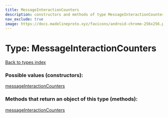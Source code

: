 ```yaml
---
title: MessageInteractionCounters
description: constructors and methods of type MessageInteractionCounters
nav_exclude: true
image: https://docs.madelineproto.xyz/favicons/android-chrome-256x256.png
---
```

# Type: MessageInteractionCounters
[Back to types index](index.html)



### Possible values (constructors):

[messageInteractionCounters](/API_docs/constructors/messageInteractionCounters.html)  



### Methods that return an object of this type (methods):



[messageInteractionCounters](/API_docs/constructors/messageInteractionCounters.html)  

